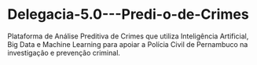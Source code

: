 # Delegacia-5.0---Predi-o-de-Crimes
   Plataforma de Análise Preditiva de Crimes que utiliza Inteligência Artificial, Big Data e Machine Learning para apoiar a Polícia Civil de Pernambuco na investigação e prevenção criminal. 
